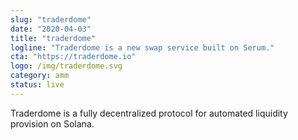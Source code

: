```yaml
---
slug: "traderdome"
date: "2020-04-03"
title: "traderdome"
logline: "Traderdome is a new swap service built on Serum."
cta: "https://traderdome.io"
logo: /img/traderdome.svg
category: amm
status: live
---
```


Traderdome is a fully decentralized protocol for automated liquidity provision on Solana.
